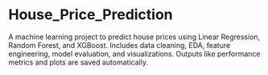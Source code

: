 # House_Price_Prediction
A machine learning project to predict house prices using Linear Regression, Random Forest, and XGBoost. Includes data cleaning, EDA, feature engineering, model evaluation, and visualizations. Outputs like performance metrics and plots are saved automatically.
